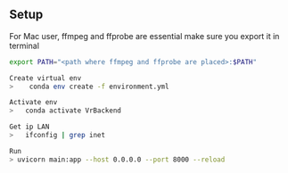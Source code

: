 ## Setup

For Mac user, ffmpeg and ffprobe are essential make sure you export it in terminal
```bash
export PATH="<path where ffmpeg and ffprobe are placed>:$PATH"

Create virtual env
>    conda env create -f environment.yml

Activate env
>   conda activate VrBackend

Get ip LAN
>   ifconfig | grep inet

Run
> uvicorn main:app --host 0.0.0.0 --port 8000 --reload